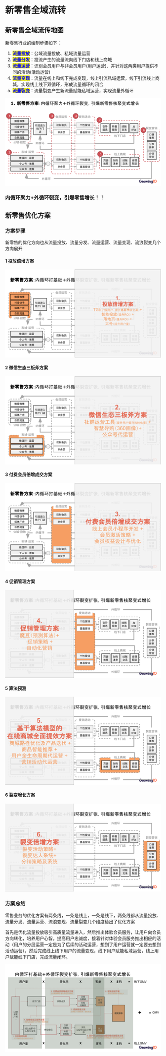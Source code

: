 # 新零售全域流转

## 新零售全域流传地图

新零售行业的绘制步骤如下：

1. <mark style="color:blue;">**流量投放**</mark>：公域流量投放、私域流量运营
2. <mark style="color:blue;">**流量分发**</mark>：投流产生的流量流向线下门店和线上商城
3. <mark style="color:blue;">**流量运营**</mark>：识别会员用户与非会员用户(用户运营)、并针对这两类用户提供不同的活动(活动运营)
4. <mark style="color:blue;">**流量变现**</mark>：流量在线上和线下完成变现，线上引流私域运营，线下引流线上商城，实现线上线下双循环，形成流量循环的闭合
5. <mark style="color:blue;">**流量裂变**</mark>：流量裂变产生新流量赋能私域运营，实现流量外循环

![全域地图](<../../.gitbook/assets/1个亿解决方案框架3.0-1103.pptx (3).png>)

### 内循环聚力+外循环裂变，引爆零售增长！！

## 新零售优化方案

### 方案步骤

新零售的优化方向也从流量投放、流量分发、流量运营、流量变现、流浪裂变几个方向展开

#### 1 投放倍增方案

![公域流量投放](<../../.gitbook/assets/1个亿解决方案框架3.0-1103.pptx (1).png>)

#### 2 **微信生态三板斧方案**

![私域流量运营](<../../.gitbook/assets/1个亿解决方案框架3.0-1103.pptx (2) (1).png>)

#### **3 付费会员倍增成交方案**

![用户运营](<../../.gitbook/assets/1个亿解决方案框架3.0-1103.pptx (3) (1).png>)

#### 4 促销管理方案

![活动运营](<../../.gitbook/assets/1个亿解决方案框架3.0-1103.pptx (4).png>)

#### 5 算法预测

![算法预测](<../../.gitbook/assets/1个亿解决方案框架3.0-1103.pptx (5).png>)

#### 6 裂变增长方案

![ 流量裂变](<../../.gitbook/assets/1个亿解决方案框架3.0-1103.pptx (6).png>)

### 方案总结

零售业务的优化方案有两条线，一条是线上，一条是线下，两条线都从流量投放、流量分发、流量运营、流浪变现、流量裂变几个维度给出了优化方案

首先是优化流量投放吸引高质量流量进入，然后推出体验会员服务，让用户向会员方向转化，培养用户心智，提高用户忠诚度，接着针对体验会员服务推出相应的活动（用户的分层运营一定是为了后续的活动运营，想到了用户运营就一定要去想到活动运营），然后完成线上线下用户的流量变现，线下用户赋能私域运营，线上用户赋能线下门店，完成流量闭环。

![裂变促能线上线下](<../../.gitbook/assets/1个亿解决方案框架3.0-1103.pptx (1) (1).png>)
